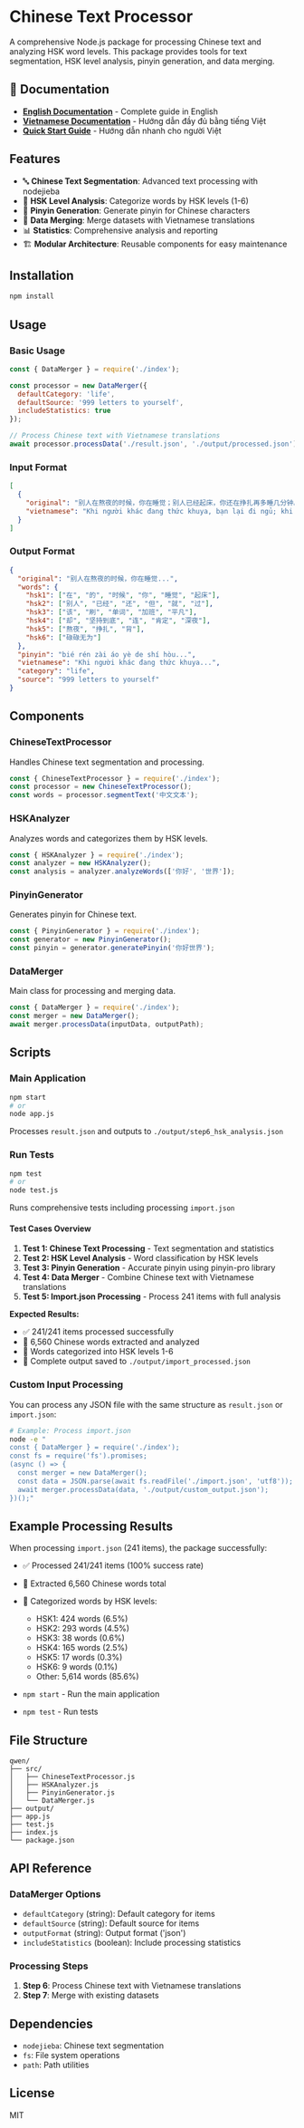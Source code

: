 # Chinese Text Processor

A comprehensive Node.js package for processing Chinese text and analyzing HSK word levels. This package provides tools for text segmentation, HSK level analysis, pinyin generation, and data merging.

## 📖 Documentation

- **[English Documentation](README.md)** - Complete guide in English
- **[Vietnamese Documentation](README_VI.md)** - Hướng dẫn đầy đủ bằng tiếng Việt
- **[Quick Start Guide](QUICKSTART_VI.md)** - Hướng dẫn nhanh cho người Việt

## Features

- 🔤 **Chinese Text Segmentation**: Advanced text processing with nodejieba
- 🎯 **HSK Level Analysis**: Categorize words by HSK levels (1-6)
- 📝 **Pinyin Generation**: Generate pinyin for Chinese characters
- 🔀 **Data Merging**: Merge datasets with Vietnamese translations
- 📊 **Statistics**: Comprehensive analysis and reporting
- 🏗️ **Modular Architecture**: Reusable components for easy maintenance

## Installation

```bash
npm install
```

## Usage

### Basic Usage

```javascript
const { DataMerger } = require('./index');

const processor = new DataMerger({
  defaultCategory: 'life',
  defaultSource: '999 letters to yourself',
  includeStatistics: true
});

// Process Chinese text with Vietnamese translations
await processor.processData('./result.json', './output/processed.json');
```

### Input Format

```json
[
  {
    "original": "别人在熬夜的时候，你在睡觉；别人已经起床，你还在挣扎再多睡几分钟。",
    "vietnamese": "Khi người khác đang thức khuya, bạn lại đi ngủ; khi người khác đã thức dậy, bạn vẫn cố gắng nán lại thêm vài phút."
  }
]
```

### Output Format

```json
{
  "original": "别人在熬夜的时候，你在睡觉...",
  "words": {
    "hsk1": ["在", "的", "时候", "你", "睡觉", "起床"],
    "hsk2": ["别人", "已经", "还", "但", "就", "过"],
    "hsk3": ["该", "刷", "单词", "加班", "平凡"],
    "hsk4": ["却", "坚持到底", "连", "肯定", "深夜"],
    "hsk5": ["熬夜", "挣扎", "背"],
    "hsk6": ["碌碌无为"]
  },
  "pinyin": "bié rén zài áo yè de shí hòu...",
  "vietnamese": "Khi người khác đang thức khuya...",
  "category": "life",
  "source": "999 letters to yourself"
}
```

## Components

### ChineseTextProcessor
Handles Chinese text segmentation and processing.

```javascript
const { ChineseTextProcessor } = require('./index');
const processor = new ChineseTextProcessor();
const words = processor.segmentText('中文文本');
```

### HSKAnalyzer
Analyzes words and categorizes them by HSK levels.

```javascript
const { HSKAnalyzer } = require('./index');
const analyzer = new HSKAnalyzer();
const analysis = analyzer.analyzeWords(['你好', '世界']);
```

### PinyinGenerator
Generates pinyin for Chinese text.

```javascript
const { PinyinGenerator } = require('./index');
const generator = new PinyinGenerator();
const pinyin = generator.generatePinyin('你好世界');
```

### DataMerger
Main class for processing and merging data.

```javascript
const { DataMerger } = require('./index');
const merger = new DataMerger();
await merger.processData(inputData, outputPath);
```

## Scripts

### Main Application
```bash
npm start
# or
node app.js
```
Processes `result.json` and outputs to `./output/step6_hsk_analysis.json`

### Run Tests
```bash
npm test
# or
node test.js
```
Runs comprehensive tests including processing `import.json`

#### Test Cases Overview

1. **Test 1: Chinese Text Processing** - Text segmentation and statistics
2. **Test 2: HSK Level Analysis** - Word classification by HSK levels
3. **Test 3: Pinyin Generation** - Accurate pinyin using pinyin-pro library  
4. **Test 4: Data Merger** - Combine Chinese text with Vietnamese translations
5. **Test 5: Import.json Processing** - Process 241 items with full analysis

**Expected Results:**
- ✅ 241/241 items processed successfully
- 📝 6,560 Chinese words extracted and analyzed
- 🎯 Words categorized into HSK levels 1-6
- 📁 Complete output saved to `./output/import_processed.json`

### Custom Input Processing
You can process any JSON file with the same structure as `result.json` or `import.json`:

```bash
# Example: Process import.json
node -e "
const { DataMerger } = require('./index');
const fs = require('fs').promises;
(async () => {
  const merger = new DataMerger();
  const data = JSON.parse(await fs.readFile('./import.json', 'utf8'));
  await merger.processData(data, './output/custom_output.json');
})();"
```

## Example Processing Results

When processing `import.json` (241 items), the package successfully:
- ✅ Processed 241/241 items (100% success rate)
- 📝 Extracted 6,560 Chinese words total
- 🎯 Categorized words by HSK levels:
  - HSK1: 424 words (6.5%)
  - HSK2: 293 words (4.5%)
  - HSK3: 38 words (0.6%)
  - HSK4: 165 words (2.5%)
  - HSK5: 17 words (0.3%)
  - HSK6: 9 words (0.1%)
  - Other: 5,614 words (85.6%)

- `npm start` - Run the main application
- `npm test` - Run tests

## File Structure

```
qwen/
├── src/
│   ├── ChineseTextProcessor.js
│   ├── HSKAnalyzer.js
│   ├── PinyinGenerator.js
│   └── DataMerger.js
├── output/
├── app.js
├── test.js
├── index.js
└── package.json
```

## API Reference

### DataMerger Options

- `defaultCategory` (string): Default category for items
- `defaultSource` (string): Default source for items
- `outputFormat` (string): Output format ('json')
- `includeStatistics` (boolean): Include processing statistics

### Processing Steps

1. **Step 6**: Process Chinese text with Vietnamese translations
2. **Step 7**: Merge with existing datasets

## Dependencies

- `nodejieba`: Chinese text segmentation
- `fs`: File system operations
- `path`: Path utilities

## License

MIT
